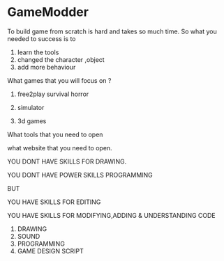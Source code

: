 # GameModder

To build game from scratch is hard and takes so much time. So what you needed to success is to 

1. learn the tools
2. changed the character ,object
3. add more behaviour


What games that you will focus on ? 

1. free2play survival horror

2. simulator 

3. 3d games

What tools that you need to open

what website that you need to open.

YOU DONT HAVE SKILLS FOR DRAWING.

YOU DONT HAVE POWER SKILLS PROGRAMMING

BUT 

YOU HAVE SKILLS FOR EDITING 

YOU HAVE SKILLS FOR MODIFYING,ADDING & UNDERSTANDING CODE

1. DRAWING
2. SOUND
3. PROGRAMMING
4. GAME DESIGN SCRIPT

